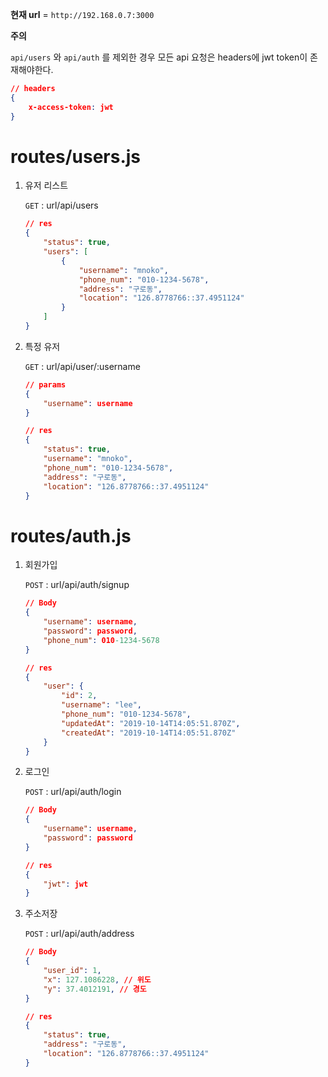 **현재 url** = `http://192.168.0.7:3000`

**주의**

`api/users` 와 `api/auth` 를 제외한 경우 모든 api 요청은 headers에 jwt token이 존재해야한다.

```json
// headers
{
    x-access-token: jwt
}
```



# routes/users.js

1. 유저 리스트

   `GET` : url/api/users

   ```json
   // res
   {
       "status": true,
       "users": [
           {
               "username": "mnoko",
               "phone_num": "010-1234-5678",
               "address": "구로동",
               "location": "126.8778766::37.4951124"
           }
       ]
   }
   ```

   

2. 특정 유저

   `GET` : url/api/user/:username

   ```json
   // params
   {
       "username": username
   }
   
   // res
   {
       "status": true,
       "username": "mnoko",
       "phone_num": "010-1234-5678",
       "address": "구로동",
       "location": "126.8778766::37.4951124"
   }
   ```

   

# routes/auth.js

1. 회원가입

   `POST` : url/api/auth/signup

   ```json
   // Body
   {
       "username": username,
       "password": password,
       "phone_num": 010-1234-5678
   }
   
   // res
   {
       "user": {
           "id": 2,
           "username": "lee",
           "phone_num": "010-1234-5678",
           "updatedAt": "2019-10-14T14:05:51.870Z",
           "createdAt": "2019-10-14T14:05:51.870Z"
       }
   }
   ```

2. 로그인

   `POST` : url/api/auth/login

   ```json
   // Body
   {
       "username": username,
       "password": password
   }
   
   // res
   {
       "jwt": jwt
   }
   ```

   

3. 주소저장

   `POST` : url/api/auth/address

   ```json
   // Body
   {
       "user_id": 1,
       "x": 127.1086228, // 위도
       "y": 37.4012191, // 경도
   }
   
   // res
   {
       "status": true,
       "address": "구로동",
       "location": "126.8778766::37.4951124"
   }
   ```

